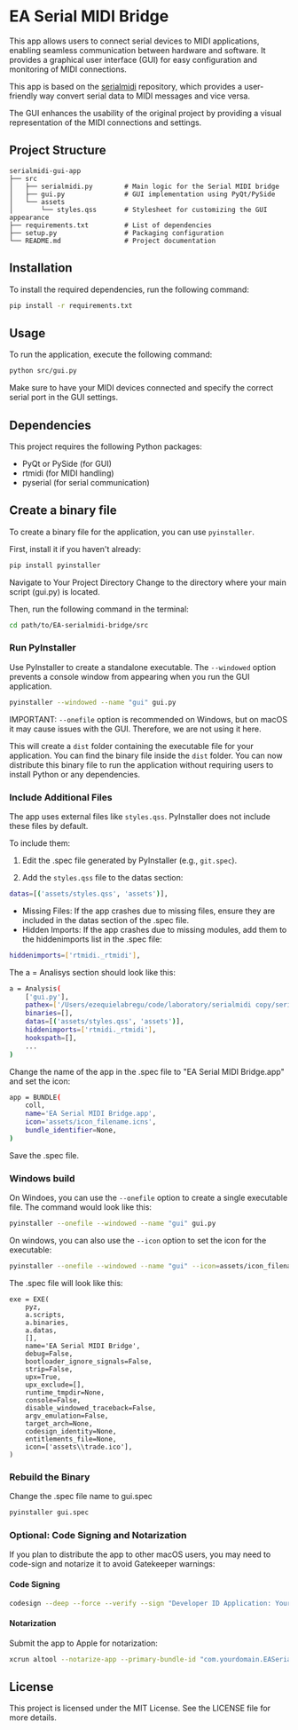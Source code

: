 # EA Serial MIDI Bridge

This app allows users to connect serial devices to MIDI applications, enabling seamless communication between hardware and software. It provides a graphical user interface (GUI) for easy configuration and monitoring of MIDI connections.

This app is based on the [serialmidi](https://github.com/raspy135/serialmidi) repository, which provides a user-friendly way convert serial data to MIDI messages and vice versa.

The GUI enhances the usability of the original project by providing a visual representation of the MIDI connections and settings.

## Project Structure

```plaintext
serialmidi-gui-app
├── src
│   ├── serialmidi.py        # Main logic for the Serial MIDI bridge
│   ├── gui.py               # GUI implementation using PyQt/PySide
│   └── assets
│       └── styles.qss       # Stylesheet for customizing the GUI appearance
├── requirements.txt         # List of dependencies
├── setup.py                 # Packaging configuration
└── README.md                # Project documentation
```

## Installation

To install the required dependencies, run the following command:

```bash
pip install -r requirements.txt
```

## Usage

To run the application, execute the following command:

```bash
python src/gui.py
```

Make sure to have your MIDI devices connected and specify the correct serial port in the GUI settings.

## Dependencies

This project requires the following Python packages:

- PyQt or PySide (for GUI)
- rtmidi (for MIDI handling)
- pyserial (for serial communication)

## Create a binary file

To create a binary file for the application, you can use `pyinstaller`.

First, install it if you haven't already:

```bash
pip install pyinstaller
```

Navigate to Your Project Directory
Change to the directory where your main script (gui.py) is located.

Then, run the following command in the terminal:

```bash
cd path/to/EA-serialmidi-bridge/src
```

### Run PyInstaller

Use PyInstaller to create a standalone executable. The `--windowed` option prevents a console window from appearing when you run the GUI application.

```bash
pyinstaller --windowed --name "gui" gui.py
```

IMPORTANT: `--onefile` option is recommended on Windows, but on macOS it may cause issues with the GUI. Therefore, we are not using it here.

This will create a `dist` folder containing the executable file for your application. You can find the binary file inside the `dist` folder.
You can now distribute this binary file to run the application without requiring users to install Python or any dependencies.

### Include Additional Files

The app uses external files like `styles.qss`. PyInstaller does not include these files by default.

To include them:

1. Edit the .spec file generated by PyInstaller (e.g., `git.spec`).

2. Add the `styles.qss` file to the datas section:

```bash
datas=[('assets/styles.qss', 'assets')],
```

- Missing Files: If the app crashes due to missing files, ensure they are included in the datas section of the .spec file.
- Hidden Imports: If the app crashes due to missing modules, add them to the hiddenimports list in the .spec file:

```bash
hiddenimports=['rtmidi._rtmidi'],
```

The a = Analisys section should look like this:

```bash
a = Analysis(
    ['gui.py'],
    pathex=['/Users/ezequielabregu/code/laboratory/serialmidi copy/serialmidi-gui-app/src'],
    binaries=[],
    datas=[('assets/styles.qss', 'assets')],
    hiddenimports=['rtmidi._rtmidi'],
    hookspath=[],
    ...
)
```

Change the name of the app in the .spec file to "EA Serial MIDI Bridge.app" and set the icon:

```bash
app = BUNDLE(
    coll,
    name='EA Serial MIDI Bridge.app',
    icon='assets/icon_filename.icns',
    bundle_identifier=None,
)
```

Save the .spec file.

### Windows build

On Windoes, you can use the `--onefile` option to create a single executable file. The command would look like this:

```bash
pyinstaller --onefile --windowed --name "gui" gui.py
```

On windows, you can also use the `--icon` option to set the icon for the executable:

```bash
pyinstaller --onefile --windowed --name "gui" --icon=assets/icon_filename.ico gui.py
```

The .spec file will look like this:

```plaintext
exe = EXE(
    pyz,
    a.scripts,
    a.binaries,
    a.datas,
    [],
    name='EA Serial MIDI Bridge',
    debug=False,
    bootloader_ignore_signals=False,
    strip=False,
    upx=True,
    upx_exclude=[],
    runtime_tmpdir=None,
    console=False,
    disable_windowed_traceback=False,
    argv_emulation=False,
    target_arch=None,
    codesign_identity=None,
    entitlements_file=None,
    icon=['assets\\trade.ico'],
)
```

### Rebuild the Binary

Change the .spec file name to gui.spec

```bash
pyinstaller gui.spec
```

### Optional: Code Signing and Notarization

If you plan to distribute the app to other macOS users, you may need to code-sign and notarize it to avoid Gatekeeper warnings:

#### Code Signing

```bash
codesign --deep --force --verify --sign "Developer ID Application: Your Name (TeamID)" dist/EASerialMIDIBridge/EASerialMIDIBridge.app
```

#### Notarization

Submit the app to Apple for notarization:

```bash
xcrun altool --notarize-app --primary-bundle-id "com.yourdomain.EASerialMIDIBridge" --username "your-apple-id" --password "app-specific-password" --file dist/EASerialMIDIBridge/EASerialMIDIBridge.app
```

## License

This project is licensed under the MIT License. See the LICENSE file for more details.
